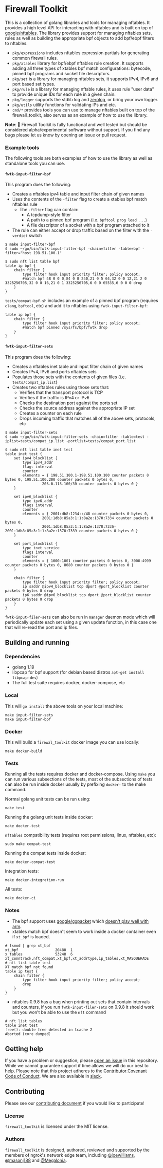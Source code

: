 # Firewall Toolkit

This is a collection of golang libraries and tools for managing nftables. It provides a high level API for interacting with nftables and is built on top of [google/nftables](https://github.com/google/nftables). The library provides support for managing nftables sets, rules as well as building the appropriate bpf objects to add bpf/ebpf filters to nftables.
* `pkg/expressions` includes nftables expression partials for generating common firewall rules.
* `pkg/xtables` library for bpf/ebpf nftables rule creation. It supports adding all three types of xtables bpf match configurations: bytecode, pinned bpf programs and socket file descriptors.
* `pkg/set` is a library for managing nftables sets, it supports IPv4, IPv6 and port based set types.
* `pkg/rule` is a library for managing nftable rules, it uses rule "user data" to provide unique IDs for each rule in a given chain.
* `pkg/logger` supports the stdlib log and [zerolog](https://github.com/rs/zerolog), or bring your own logger.
* `pkg/utils` utility functions for validating IPs and etc.
* `cmd/*` provides tools you can use to manage nftables built on top of the firewall_toolkit, also serves as an example of how to use the library.

__Note__: 🚧 Firewall Toolkit is fully functional and well tested but should be considered alpha/experimental software without support. If you find any bugs please let us know by opening an issue or pull request.

### Example tools

The following tools are both examples of how to use the library as well as standalone tools you can use.

#### `fwtk-input-filter-bpf`

This program does the following:
* Creates a nftables ipv4 table and input filter chain of given names
* Uses the contents of the `-filter` flag to create a xtables bpf match nftables rule 
  * The `-filter` flag can contain:
    * A tcpdump-style filter
    * A path to a pinned bpf program (i.e. `bpftool prog load ...`)
    * A file descriptor of a socket with a bpf program attached to it
* The rule can either accept or drop traffic based on the filter with the `-verdict` switch

```
$ make input-filter-bpf
$ sudo ~/go/bin/fwtk-input-filter-bpf -chain=filter -table=bpf -filter="host 198.51.100.1"
```

```
$ sudo nft list table bpf
table ip bpf {
	chain filter {
		type filter hook input priority filter; policy accept;
		#match bpf 48 0 0 0,84 0 0 240,21 0 5 64,32 0 0 12,21 2 0 3325256705,32 0 0 16,21 0 1 3325256705,6 0 0 65535,6 0 0 0 drop
	}
}
```

`tests/compat-bpf.sh` includes an example of a pinned bpf program (requires `clang`, `bpftool`, etc) and add it to nftables using `fwtk-input-filter-bpf`:
```
table ip bpf {
	chain filter {
		type filter hook input priority filter; policy accept;
		#match bpf pinned /sys/fs/bpf/fwtk drop
	}
}
```

#### `fwtk-input-filter-sets`

This program does the following:
* Creates a nftables inet table and input filter chain of given names
* Creates IPv4, IPv6 and ports nftables sets 
* Populates those sets with the contents of given files (i.e. `tests/compat_ip.list`)
* Creates two nftables rules using those sets that:
  * Verifies that the transport protocol is TCP
  * Verifies if the traffic is IPv4 or IPv6
  * Checks the destination port against the ports set
  * Checks the source address against the appropriate IP set
  * Creates a counter on each rule
  * Drops incoming traffic that matches all of the above sets, protocols, etc

```
$ make input-filter-sets
$ sudo ~/go/bin/fwtk-input-filter-sets -chain=filter -table=test -iplist=tests/compat_ip.list -portlist=tests/compat_port.list
```
```
$ sudo nft list table inet test
table inet test {
	set ipv4_blocklist {
		type ipv4_addr
		flags interval
		counter
		elements = { 198.51.100.1-198.51.100.100 counter packets 0 bytes 0, 198.51.100.200 counter packets 0 bytes 0,
			     203.0.113.100/30 counter packets 0 bytes 0 }
	}

	set ipv6_blocklist {
		type ipv6_addr
		flags interval
		counter
		elements = { 2001:db8:1234::/48 counter packets 0 bytes 0,
			     2001:1db8:85a3:1:1:8a2e:1370:7334 counter packets 0 bytes 0,
			     2001:1db8:85a3:1:1:8a2e:1370:7336-2001:1db8:85a3:1:1:8a2e:1370:7339 counter packets 0 bytes 0 }
	}

	set port_blocklist {
		type inet_service
		flags interval
		counter
		elements = { 1000-1001 counter packets 0 bytes 0, 3000-4999 counter packets 0 bytes 0, 8080 counter packets 0 bytes 0 }
	}

	chain filter {
		type filter hook input priority filter; policy accept;
		ip saddr @ipv4_blocklist tcp dport @port_blocklist counter packets 0 bytes 0 drop
		ip6 saddr @ipv6_blocklist tcp dport @port_blocklist counter packets 0 bytes 0 drop
	}
}
```

`fwtk-input-filer-sets` can also be run in `manager` daemon mode which will periodically update each set using a given update function, in this case one that will re-read the port and ip files.

## Building and running

### Dependencies
* golang 1.19
* libpcap for bpf support (for debian based distros `apt-get install libpcap-dev`)
* The full test suite requires docker, docker-compose, etc
  
### Local
This will `go install` the above tools on your local machine:
```
make input-filter-sets
make input-filter-bpf
```

### Docker
This will build a `firewal_toolkit` docker image you can use locally:
```
make docker-build
```

### Tests 
Running all the tests requires docker and docker-compose. Using `make` you can run various subsections of the tests, most of the subsections of tests can also be run inside docker usually by prefixing `docker-` to the make command. 

Normal golang unit tests can be run using:
```
make test
```

Running the golang unit tests inside docker:
```
make docker-test
```

`nftables` compatibility tests (requires root permissions, linux, nftables, etc):
```
sudo make compat-test
```

Running the compat tests inside docker:
```
make docker-compat-test
```

Integration tests:
```
make docker-integration-run
```

All tests:
```
make docker-ci
```

### Notes
* The bpf support uses [google/gopacket](https://github.com/google/gopacket) which [doesn't play well with arm](https://github.com/google/gopacket/issues?q=is%3Aissue+is%3Aopen+arm+).
* xtables match bpf doesn't seem to work inside a docker container even if `xt_bpf` is loaded.
```
# lsmod | grep xt_bpf
xt_bpf                 20480  1
x_tables               53248  6 xt_conntrack,nft_compat,xt_bpf,xt_addrtype,ip_tables,xt_MASQUERADE
# nft list table test
XT match bpf not found
table ip test {
	chain filter {
		type filter hook input priority filter; policy accept;
		drop
	}
}
```
* nftables 0.9.8 has a bug when printing out sets that contain intervals and counters, if you run `fwtk-input-filer-sets` on 0.9.8 it should work but you won't be able to use the `nft` command
```
# nft list tables
table inet test
free(): double free detected in tcache 2
Aborted (core dumped)
```

## Getting help

If you have a problem or suggestion, please [open an issue](https://github.com/ngrok/firewall_toolkit/issues/new) in this repository. While we cannot guarantee support if time allows we will do our best to help. Please note that this project adheres to the [Contributor Covenant Code of Conduct](/CODE_OF_CONDUCT.md). We are also available in [slack](https://ngrok.com/slack).

## Contributing

Please see our [contributing document](/CONTRIBUTING.md) if you would like to participate!

### License

`firewall_toolkit` is licensed under the MIT license.

### Authors

`firewall_toolkit` is designed, authored, reviewed and supported by the members of ngrok's network edge team, including [@joewilliams](https://github.com/joewilliams), [@masonj188](https://github.com/masonj188) and [@Megalonia](https://github.com/Megalonia).
